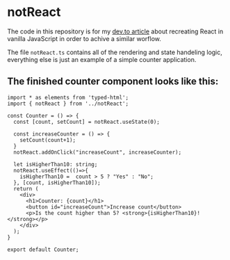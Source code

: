 # notReact
The code in this repository is for my [dev.to article](https://dev.to/maturc/recreating-the-react-workflow-in-vanilla-javascript-1pl2-temp-slug-2227208) about recreating React in vanilla JavaScript in order to achive a similar worflow.

The file `notReact.ts` contains all of the rendering and state handeling logic, everything else is just an example of a simple counter application.

## The finished counter component looks like this:
```tsx
import * as elements from 'typed-html';
import { notReact } from '../notReact';

const Counter = () => {
  const [count, setCount] = notReact.useState(0);
  
  const increaseCounter = () => {
    setCount(count+1);
  }
  notReact.addOnClick("increaseCount", increaseCounter);
  
  let isHigherThan10: string;
  notReact.useEffect(()=>{
    isHigherThan10 =  count > 5 ? "Yes" : "No";
  }, [count, isHigherThan10]);
  return (
    <div>
      <h1>Counter: {count}</h1>
      <button id="increaseCount">Increase count</button>
      <p>Is the count higher than 5? <strong>{isHigherThan10}!</strong></p>
    </div>
  );
}

export default Counter;
```
